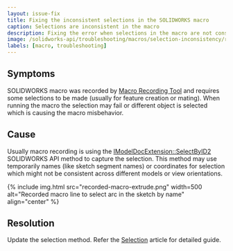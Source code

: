 ```yaml
---
layout: issue-fix
title: Fixing the inconsistent selections in the SOLIDWORKS macro
caption: Selections are inconsistent in the macro
description: Fixing the error when selections in the macro are not consistent
image: /solidworks-api/troubleshooting/macros/selection-inconsistency/recorded-macro-extrude.png
labels: [macro, troubleshooting]
---
```

## Symptoms

SOLIDWORKS macro was recorded by [Macro Recording Tool](http://help.solidworks.com/2012/english/solidworks/sldworks/c_recording_playing_macros.htm) and requires some selections to be made (usually for feature creation or mating). When running the macro the selection may fail or different object is selected which is causing the macro misbehavior.

## Cause

Usually macro recording is using the [IModelDocExtension::SelectByID2](http://help.solidworks.com/2012/english/api/sldworksapi/solidworks.interop.sldworks~solidworks.interop.sldworks.imodeldocextension~selectbyid2.html) SOLIDWORKS API method to capture the selection. This method may use temporarily names (like sketch segment names) or coordinates for selection which might not be consistent across different models or view orientations.

{% include img.html src="recorded-macro-extrude.png" width=500 alt="Recorded macro line to select arc in the sketch by name" align="center" %}

## Resolution

Update the selection method. Refer the [Selection](solidworks-api/document/selection) article for detailed guide.
